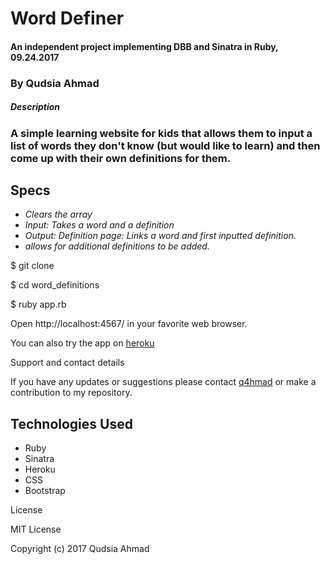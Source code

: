 

# Word Definer

#### An independent project implementing DBB and Sinatra in Ruby, 09.24.2017

### By Qudsia Ahmad

##### Description

### A simple learning website for kids that allows them to input a list of words they don't know (but would like to learn) and then come up with their own definitions for them.

## Specs	

 *  _Clears the array_
 * _Input: Takes a word and a definition_
 * _Output: Definition page: Links a word and first inputted definition._
 * _allows for additional definitions to be added._


$ git clone

$ cd word_definitions

$ ruby app.rb

Open http://localhost:4567/ in your favorite web browser.

You can also try the app on [heroku](https://lit-island-34839.herokuapp.com/)

Support and contact details

If you have any updates or suggestions please contact [q4hmad](https://q4hmad@gmail.com) or make a contribution to my repository.

## Technologies Used
* Ruby
* Sinatra
* Heroku
* CSS
* Bootstrap



License

MIT License

Copyright (c) 2017 Qudsia Ahmad
